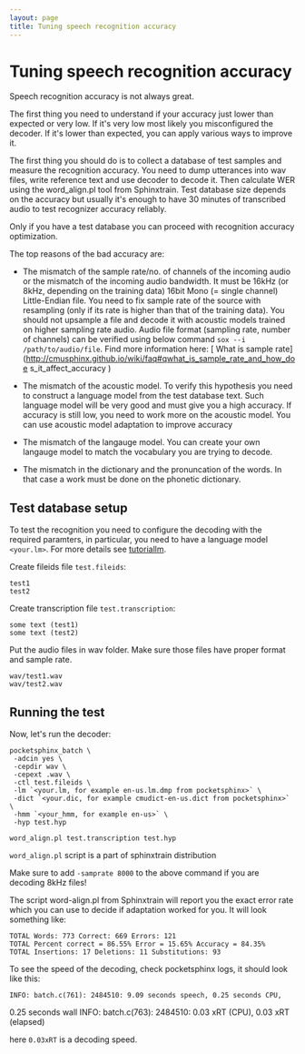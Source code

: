 ```yaml
---
layout: page 
title: Tuning speech recognition accuracy
---
```

# Tuning speech recognition accuracy

Speech recognition accuracy is not always great.

The first thing you need to understand if your accuracy just lower than 
expected or very low. If it's very low most likely you misconfigured the 
decoder. If it's lower than expected, you can apply various ways to improve it.

The first thing you should do is to collect a database of test samples and 
measure the recognition accuracy. You need to dump utterances into wav files, 
write reference text and use decoder to decode it. Then calculate WER using the 
word_align.pl tool from Sphinxtrain. Test database size depends on the accuracy 
but usually it's enough to have 30 minutes of transcribed audio to test 
recognizer accuracy reliably.

Only if you have a test database you can proceed with recognition accuracy 
optimization.

The top reasons of the bad accuracy are:


*  The mismatch of the sample rate/no. of channels of the incoming audio or the 
mismatch of the incoming audio bandwidth. It must be 16kHz (or 8kHz, depending 
on the training data) 16bit Mono (= single channel) Little-Endian file. You 
need to fix sample rate of the source with resampling (only if its rate is 
higher than that of the training data). You should not upsample a file and 
decode it with acoustic models trained on higher sampling rate audio. Audio 
file format (sampling rate, number of channels) can be verified using below 
command `sox --i /path/to/audio/file`. Find more information here: [ What is 
sample 
rate](http://cmusphinx.github.io/wiki/faq#qwhat_is_sample_rate_and_how_doe
s_it_affect_accuracy ) 

*  The mismatch of the acoustic model. To verify this hypothesis you need to 
construct a language model from the test database text. Such language model 
will be very good and must give you a high accuracy. If accuracy is still low, 
you need to work more on the acoustic model. You can use acoustic model 
adaptation to improve accuracy

*  The mismatch of the langauge model. You can create your own langauge model 
to match the vocabulary you are trying to decode.

*  The mismatch in the dictionary and the pronuncation of the words. In that 
case a work must be done on the phonetic dictionary.

## Test database setup

To test the recognition you need to configure the decoding with the required 
paramters, in particular, you need to have a language model `<your.lm>`. For 
more details see [tutoriallm](tutoriallm).

Create fileids file `test.fileids`:

	
	test1
	test2


Create transcription file `test.transcription`:

	
	some text (test1)
	some text (test2)


Put the audio files in wav folder. Make sure those files have proper format and 
sample rate.

	
	wav/test1.wav
	wav/test2.wav


## Running the test

Now, let's run the decoder:

	
	pocketsphinx_batch \
	 -adcin yes \
	 -cepdir wav \
	 -cepext .wav \
	 -ctl test.fileids \
	 -lm `<your.lm, for example en-us.lm.dmp from pocketsphinx>` \
	 -dict `<your.dic, for example cmudict-en-us.dict from pocketsphinx>` \
	 -hmm `<your_hmm, for example en-us>` \
	 -hyp test.hyp
	
	word_align.pl test.transcription test.hyp


`word_align.pl` script is a part of sphinxtrain distribution

Make sure to add `-samprate 8000` to the above command if you are decoding 
8kHz files!

The script word-align.pl from Sphinxtrain will report you the exact error rate 
which you can use to decide if adaptation worked for you. It will look 
something like:

	
	TOTAL Words: 773 Correct: 669 Errors: 121
	TOTAL Percent correct = 86.55% Error = 15.65% Accuracy = 84.35%
	TOTAL Insertions: 17 Deletions: 11 Substitutions: 93


To see the speed of the decoding, check pocketsphinx logs, it should look like 
this:

	
	INFO: batch.c(761): 2484510: 9.09 seconds speech, 0.25 seconds CPU, 
0.25 seconds wall
	INFO: batch.c(763): 2484510: 0.03 xRT (CPU), 0.03 xRT (elapsed)


here `0.03xRT` is a decoding speed.
